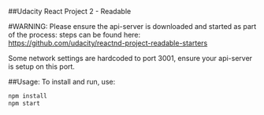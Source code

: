 ##Udacity React Project 2 - Readable

#WARNING:
Please ensure the api-server is downloaded and started as part of the process: steps can be found here: https://github.com/udacity/reactnd-project-readable-starters

Some network settings are hardcoded to port 3001, ensure your api-server is setup on this port.

##Usage:
To install and run, use:
```bash
npm install
npm start
```
